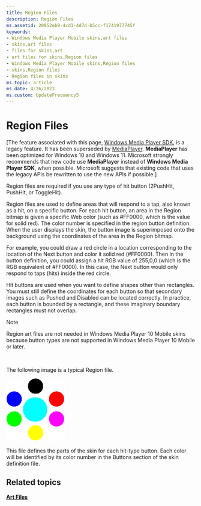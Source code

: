 ```yaml
---
title: Region Files
description: Region Files
ms.assetid: 20952eb9-4cd1-4d7d-b5cc-f1741977745f
keywords:
- Windows Media Player Mobile skins,art files
- skins,art files
- files for skins,art
- art files for skins,Region files
- Windows Media Player Mobile skins,Region files
- skins,Region files
- Region files in skins
ms.topic: article
ms.date: 4/26/2023
ms.custom: UpdateFrequency5
---
```


# Region Files

\[The feature associated with this page, [Windows Media Player SDK](/windows/win32/wmp/windows-media-player-sdk), is a legacy feature. It has been superseded by [MediaPlayer](/uwp/api/Windows.Media.Playback.MediaPlayer). **MediaPlayer** has been optimized for Windows 10 and Windows 11. Microsoft strongly recommends that new code use **MediaPlayer** instead of **Windows Media Player SDK**, when possible. Microsoft suggests that existing code that uses the legacy APIs be rewritten to use the new APIs if possible.\]

Region files are required if you use any type of hit button (2PushHit, PushHit, or ToggleHit).

Region files are used to define areas that will respond to a tap, also known as a hit, on a specific button. For each hit button, an area in the Region bitmap is given a specific Web color (such as \#FF0000, which is the value for solid red). The color number is specified in the region button definition. When the user displays the skin, the button image is superimposed onto the background using the coordinates of the area in the Region bitmap.

For example, you could draw a red circle in a location corresponding to the location of the Next button and color it solid red (\#FF0000). Then in the button definition, you could assign a hit RGB value of 255,0,0 (which is the RGB equivalent of \#FF0000). In this case, the Next button would only respond to taps (hits) inside the red circle.

Hit buttons are used when you want to define shapes other than rectangles. You must still define the coordinates for each button so that secondary images such as Pushed and Disabled can be located correctly. In practice, each button is bounded by a rectangle, and these imaginary boundary rectangles must not overlap.

> [!Note]  
> Region art files are not needed in Windows Media Player 10 Mobile skins because button types are not supported in Windows Media Player 10 Mobile or later.

 

The following image is a typical Region file.

![region file](images/cesdkreg.png)

This file defines the parts of the skin for each hit-type button. Each color will be identified by its color number in the Buttons section of the skin definition file.

## Related topics

<dl> <dt>

[**Art Files**](art-files-mobile.md)
</dt> </dl>

 

 




